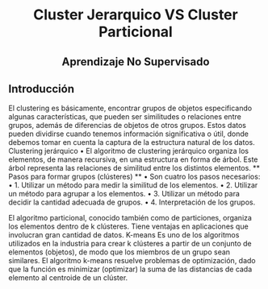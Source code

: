 <h1 align="center"> Cluster Jerarquico VS Cluster Particional </h1>
<h2 align="center"> Aprendizaje No Supervisado<h2>

## Introducción
El clustering es básicamente, encontrar grupos de objetos especificando algunas características, que pueden ser similitudes o relaciones entre grupos, además de diferencias de objetos de otros grupos. Estos datos pueden dividirse cuando tenemos información significativa o útil, donde debemos tomar en cuenta la captura de la estructura natural de los datos.
 Clustering jerárquico
• El algoritmo de clustering jerárquico organiza los elementos, de manera 
recursiva, en una estructura en forma de árbol. Este árbol representa las 
relaciones de similitud entre los distintos elementos.
** Pasos para formar grupos (clústeres) **
• Son cuatro los pasos necesarios:
• 1. Utilizar un método para medir la similitud de los elementos.
• 2. Utilizar un método para agrupar a los elementos.
• 3. Utilizar un método para decidir la cantidad adecuada de grupos.
• 4. Interpretación de los grupos.
  
El algoritmo particional, conocido también como de particiones, organiza los 
elementos dentro de k clústeres. Tiene ventajas en aplicaciones que involucran 
gran cantidad de datos.
K-means
Es uno de los algoritmos utilizados en la industria para crear k clústeres a partir de 
un conjunto de elementos (objetos), de modo que los miembros de un grupo sean 
similares.
El algoritmo k-means resuelve problemas de optimización, dado que la función es 
minimizar (optimizar) la suma de las distancias de cada elemento al centroide de 
un clúster.
